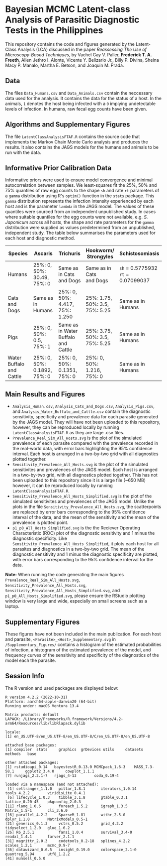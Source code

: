 # Bayesian MCMC Latent-class Analysis of Parasitic Diagnostic Tests in the Philippines
This repository contains the code and figures generated by the Latent-Class Analysis (LCA) discussed in the paper *Reassessing The Use of Microscopy-Based Techniques*, by Vachel Gay V. Paller, **Frederick T. A. Freeth**, Allen Jethro I. Alonte, Vicente Y. Belizario Jr., Billy P. Divina, Sheina Macy P. Manalo, Martha E. Betson, and Joaquin M. Prada.

## Data
The files ```Data_Humans.csv``` and ```Data_Animals.csv``` contain the neccessary data used for the analysis. It contains the data for the status of a host. In the animals, ```1``` denotes the host being infected with a ```0``` implying undetectable levels of infection. In humans, raw fecal egg counts have been given.


## Algorithms and Supplementary Figures
The file ```LatentClassAnalysisFTAF.R``` contains the source code that implements the Markov Chain Monte Carlo analysis and produces the results. It also contains the JAGS models for the humans and animals to be run with the data.


## Informative Prior Calibration Data
Informative priors were used to ensure model convergence and minimal autocorrelation between samples. We least-squares fit the 25%, 50% and 75% quantiles of raw egg counts to the shape ```sh``` and rate ```rt``` parameters of a ```gamma``` distribution using R's ```optim()``` function in the ```stats``` package. This ```gamma``` distribution represents the infection intensity experienced by each host and is the parameter ```lambda``` in the JAGS model. The values of these quantiles were sourced from an independent unpublished study. In cases where suitable quantiles for the egg counts were not available, e.g. _S. Japonicum_ across all hosts, the shape and rate parameters for the ```gamma``` distribution were supplied as values predetermined from an unpublished, independent study. The table below summarises the parameters used for each host and diagnostic method.

| Species                  | Ascaris                          | Trichuris                              | Hookworm/<br>Strongyles              | Schistosomiasis                              |
|--------------------------|----------------------------------|----------------------------------------|--------------------------------------|----------------------------------------------|
| Humans                   | 25%: 0,<br>50%: 30.49,<br>75%: 0 | Same as in Cats<br>and Dogs            | Same as in Cats<br>and Dogs          | ```sh``` = 0.5775932<br>```rt``` = 0.07099037|
| Cats and Dogs            | Same as in Humans                | 25%: 0,<br>50%: 4.417,<br>75%: 1.250   | 25%: 1.75,<br>50%: 3.5,<br>75%: 5.25 | Same as in Humans                            |
| Pigs                     | 25%: 0,<br>50%: 0.5,<br>75%: 1   | Same as in Water<br>Buffalo and Cattle | 25%: 3.75,<br>50%: 3.5,<br>75%: 5.25 | Same as in Humans                            |
| Water Buffalo and Cattle | 25%: 0,<br>50%: 0.1892,<br>75%: 0| 25%: 0,<br>50%: 0.1351,<br>75%: 0      | 25%: 0,<br>50%: 1.216,<br>75%: 0     | Same as in Humans                            |


## Main Results and Figures
- ```Analysis_Human.csv```, ```Analysis_Cats_and_Dogs.csv```, ```Analysis_Pigs.csv```, and ```Analysis_Water_Buffalo_and_Cattle.csv``` contain the diagnostic sensitivity, specificity and prevalence data for each parasite generated by the JAGS model. They will have not been uploaded to this repository, however, they can be reproduced locally by running ```LatentClassAnalysisFTAF.R``` as they are large .csv files.
 - ```Prevalence_Real_Sim_All_Hosts.svg``` is the plot of the simulated prevalence of each parasite compared with the prevalence recorded in the real-world data, with error bars highlighting the 95% confidence interval. Each host is arranged in a two-by-two grid with all diagnostics plotted together.
 - ```Sensitivity_Prevalence_All_Hosts.svg``` is the plot of the simulated sensitivites and prevalences of the JAGS model. Each host is arranged in a two-by-two grid, with all diagnostics plotted together. This has not been uploaded to this repository since it is a large file (~650 MB) however, it can be reproduced locally by running ```LatentClassAnalysisFTAF.R```.
 - ```Sensitivity_Prevalence_All_Hosts_Simplified.svg``` is the plot of the simulated sensitivites and prevalences of the JAGS model. Unlike the plots in the file ```Sensitivity_Prevalence_All_Hosts.svg```, the scatterpoints are replaced by error bars corresponding to the 95% confidence interval of the data, and the mean of the sensitivity and the mean of the prevalence is plotted point.
 - ```p1_p0_All_Hosts_Simplified.svg``` is the the Reciever Operating Characteristic (ROC) plot of the diagnostic sensitivity and 1 minus the diagnostic specificity. Like ```Sensitivity_Prevalence_All_Hosts_Simplified```, it plots each host for all parasites and diagnostics in a two-by-two grid. The mean of the diagnostic sensitivity and 1 minus the diagnostic specificity are plotted, with error bars corresponding to the 95% confidence interval for the data.

**Note:** When running the code generating the main figures ```Prevalence_Real_Sim_All_Hosts.svg```, ```Sensitivity_Prevalence_All_Hosts.svg```, ```Sensitivity_Prevalence_All_Hosts_Simplified.svg```, and ```p1_p0_All_Hosts_Simplified.svg```, please ensure the RStudio plotting window is very large and wide, especially on small screens such as a laptop.


## Supplementary Figures
These figures have not been included in the main publication. For each host and parasite, ```<Parasite>_<Host>_Supplementary.svg``` in ```/Supplementary_Figures/``` contains a histogram of the estimated probabilities of infection, a histogram of the estimated prevalence of the model, and frequency curves of the sensitivity and specificity of the diagnostics of the model each the parasite.

## Session Info
The R version and used packages are displayed below:
```
R version 4.2.2 (2022-10-31)
Platform: aarch64-apple-darwin20 (64-bit)
Running under: macOS Ventura 13.4

Matrix products: default
LAPACK: /Library/Frameworks/R.framework/Versions/4.2-arm64/Resources/lib/libRlapack.dylib

locale:
[1] en_US.UTF-8/en_US.UTF-8/en_US.UTF-8/C/en_US.UTF-8/en_US.UTF-8

attached base packages:
[1] compiler  stats     graphics  grDevices utils     datasets  methods   base     

other attached packages:
[1] rstudioapi_0.14   bayestestR_0.13.0 MCMCpack_1.6-3    MASS_7.3-58.1     ggplot2_3.4.0     cowplot_1.1.1    
[7] runjags_2.2.1-7   rjags_4-13        coda_0.19-4      

loaded via a namespace (and not attached):
 [1] cellranger_1.1.0   pillar_1.8.1       iterators_1.0.14   tools_4.2.2        viridisLite_0.4.1 
 [6] lifecycle_1.0.3    tibble_3.1.8       gtable_0.3.1       lattice_0.20-45    pkgconfig_2.0.3   
[11] rlang_1.0.6        foreach_1.5.2      igraph_1.3.5       Matrix_1.5-1       cli_3.6.0         
[16] parallel_4.2.2     SparseM_1.81       withr_2.5.0        dplyr_1.1.0        MatrixModels_0.5-1
[21] generics_0.1.3     vctrs_0.5.2        grid_4.2.2         tidyselect_1.2.0   glue_1.6.2        
[26] R6_2.5.1           fansi_1.0.4        survival_3.4-0     readxl_1.4.1       farver_2.1.1      
[31] magrittr_2.0.3     codetools_0.2-18   splines_4.2.2      scales_1.2.1       mcmc_0.9-7        
[36] datawizard_0.6.5   insight_0.19.0     colorspace_2.1-0   quantreg_5.94      utf8_1.2.2        
[41] munsell_0.5.0
```
